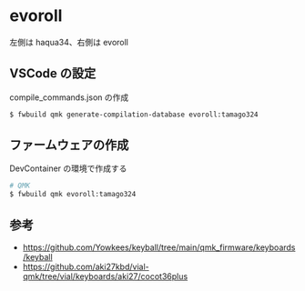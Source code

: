 
# evoroll

左側は haqua34、右側は evoroll

## VSCode の設定

compile_commands.json の作成

```sh
$ fwbuild qmk generate-compilation-database evoroll:tamago324
```

## ファームウェアの作成

DevContainer の環境で作成する

```sh
# QMK
$ fwbuild qmk evoroll:tamago324
```

## 参考

* https://github.com/Yowkees/keyball/tree/main/qmk_firmware/keyboards/keyball
* https://github.com/aki27kbd/vial-qmk/tree/vial/keyboards/aki27/cocot36plus